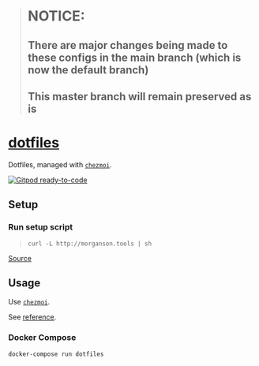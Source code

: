 > # NOTICE:
> ## There are major changes being made to these configs in the main branch (which is now the default branch)
> ## **This master branch will remain preserved as is**


# [dotfiles](https://jasonmorganson.github.io/dotfiles)

Dotfiles, managed with [`chezmoi`](https://github.com/twpayne/chezmoi).

[![Gitpod ready-to-code](https://img.shields.io/badge/Gitpod-ready--to--code-blue?logo=gitpod)](https://gitpod.io/#https://github.com/jasonmorganson/dotfiles)

## Setup ##

### Run setup script ###
> `curl -L http://morganson.tools | sh`

[Source](https://gist.github.com/jasonmorganson/8a6fae35533bba8594a3e05e0bbe2f4d)

## Usage ##

Use [`chezmoi`](https://github.com/twpayne/chezmoi).

See [reference](https://www.chezmoi.io/docs/reference/).

### Docker Compose ###

`docker-compose run dotfiles`

